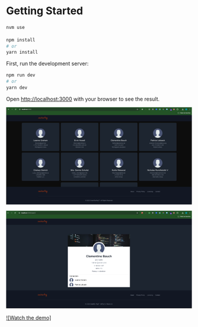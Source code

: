 # Getting Started

```bash
nvm use

npm install 
# or
yarn install
```

First, run the development server:

```bash
npm run dev
# or
yarn dev
```

Open [http://localhost:3000](http://localhost:3000) with your browser to see the result.

![Alt text](/assets/index.png)

![Alt text](/assets/user.png)

[![Watch the demo]](/demo.mov)




